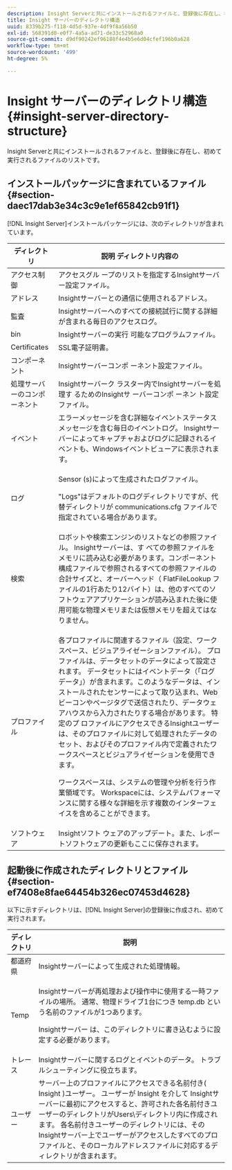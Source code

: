 ```yaml
---
description: Insight Serverと共にインストールされるファイルと、登録後に存在し、初めて実行されるファイルのリストです。
title: Insight サーバーのディレクトリ構造
uuid: 8339b275-f118-4d5d-937e-4df9f8a56b50
exl-id: 568391d0-e0f7-4a5a-ad71-de33c52968a0
source-git-commit: d9df90242ef96188f4e4b5e6d04cfef196b0a628
workflow-type: tm+mt
source-wordcount: '499'
ht-degree: 5%

---
```


# Insight サーバーのディレクトリ構造{#insight-server-directory-structure}

Insight Serverと共にインストールされるファイルと、登録後に存在し、初めて実行されるファイルのリストです。

## インストールパッケージに含まれているファイル {#section-daec17dab3e34c3c9e1ef65842cb91f1}

[!DNL Insight Server]インストールパッケージには、次のディレクトリが含まれています。

<table id="table_CE713A3D671C453A87986E4CD4620EF3"> 
 <thead> 
  <tr> 
   <th colname="col1" class="entry"> ディレクトリ </th> 
   <th colname="col2" class="entry"> 説明 ディレクトリ内容の </th> 
  </tr> 
 </thead>
 <tbody> 
  <tr> 
   <td colname="col1"> アクセス制御 </td> 
   <td colname="col2"> <span class="keyword"> アクセスグル </span> ープのリストを指定するInsightサーバー設定ファイル。 </td> 
  </tr> 
  <tr> 
   <td colname="col1"> アドレス </td> 
   <td colname="col2"> <span class="keyword"> Insightサーバー</span>との通信に使用されるアドレス。 </td> 
  </tr> 
  <tr> 
   <td colname="col1"> 監査 </td> 
   <td colname="col2"> <span class="keyword"> Insightサーバー</span>へのすべての接続試行に関する詳細が含まれる毎日のアクセスログ。 </td> 
  </tr> 
  <tr> 
   <td colname="col1"> bin </td> 
   <td colname="col2"> <span class="keyword"> Insightサーバーの実行 </span> 可能なプログラムファイル。 </td> 
  </tr> 
  <tr> 
   <td colname="col1"> Certificates </td> 
   <td colname="col2"> SSL電子証明書。 </td> 
  </tr> 
  <tr> 
   <td colname="col1"> コンポーネント </td> 
   <td colname="col2"> <span class="keyword"> Insightサーバーコンポ </span> ーネント設定ファイル。 </td> 
  </tr> 
  <tr> 
   <td colname="col1"> 処理サーバーのコンポーネント </td> 
   <td colname="col2"> <span class="keyword"> Insightサーバーク </span> ラスター内でInsightサーバーを処理す <span class="keyword"> るためのInsightサ </span> ーバーコンポ <span class="keyword"> ーネン </span> ト設定ファイル。 </td> 
  </tr> 
  <tr> 
   <td colname="col1"> イベント </td> 
   <td colname="col2"> エラーメッセージを含む詳細なイベントステータスメッセージを含む毎日のイベントログ。 <span class="keyword"> Insightサーバー</span>によってキャプチャおよびログに記録されるイベントも、Windowsイベントビューアに表示されます。 </td> 
  </tr> 
  <tr> 
   <td colname="col1"> ログ </td> 
   <td colname="col2"> <p><span class="wintitle"> Sensor </span>(s)によって生成されたログファイル。 </p> <p>"Logs"はデフォルトのログディレクトリですが、代替ディレクトリが<span class="filepath"> communications.cfg </span>ファイルで指定されている場合があります。 </p> </td> 
  </tr> 
  <tr> 
   <td colname="col1"> 検索 </td> 
   <td colname="col2"> ロボットや検索エンジンのリストなどの参照ファイル。 <span class="keyword"> Insightサーバーは、す </span> べての参照ファイルをメモリに読み込む必要があります。コンポーネント構成ファイルで参照されるすべての参照ファイルの合計サイズと、オーバーヘッド（<span class="filepath"> FlatFileLookup </span>ファイルの1行あたり12バイト）は、他のすべてのソフトウェアアプリケーションが読み込まれた後に使用可能な物理メモリまたは仮想メモリを超えてはなりません。 </td> 
  </tr> 
  <tr> 
   <td colname="col1"> プロファイル </td> 
   <td colname="col2"> <p>各プロファイルに関連するファイル（設定、ワークスペース、ビジュアライゼーションファイル）。 プロファイルは、データセットのデータによって設定されます。 データセットにはイベントデータ（「ログデータ」）が含まれます。このようなデータは、インストールされた<span class="wintitle">センサー</span>によって取り込まれ、Webビーコンやページタグで送信されたり、データウェアハウスから入力されたりする場合があります。 <span class="keyword"> 特定のプ </span> ロファイルにアクセスできるInsightユーザーは、そのプロファイルに対して処理されたデータのセット、およびそのプロファイル内で定義されたワークスペースとビジュアライゼーションを使用できます。 </p> <p>ワークスペースは、システムの管理や分析を行う作業領域です。 Workspaceには、システムパフォーマンスに関する様々な詳細を示す複数のインターフェイスを含めることができます。 </p> </td> 
  </tr> 
  <tr> 
   <td colname="col1"> ソフトウェア </td> 
   <td colname="col2"> <span class="keyword"> Insightソフト </span> ウェアのアップデート。また、レポートソフトウェアの更新もここに保存されます。 </td> 
  </tr> 
 </tbody> 
</table>

## 起動後に作成されたディレクトリとファイル{#section-ef7408e8fae64454b326ec07453d4628}

以下に示すディレクトリは、[!DNL Insight Server]の登録後に作成され、初めて実行されます。

<table id="table_89CC9F3E568044C8A0072BF0A6EDCCEF"> 
 <thead> 
  <tr> 
   <th colname="col1" class="entry"> ディレクトリ </th> 
   <th colname="col2" class="entry"> 説明 </th> 
  </tr> 
 </thead>
 <tbody> 
  <tr> 
   <td colname="col1"> 都道府県 </td> 
   <td colname="col2"> <span class="keyword"> Insightサーバー</span>によって生成された処理情報。 </td> 
  </tr> 
  <tr> 
   <td colname="col1"> Temp </td> 
   <td colname="col2"> <p><span class="keyword"> Insightサーバー</span>が再処理および操作中に使用する一時ファイルの場所。 通常、物理ドライブ1台につき<span class="filepath"> temp.db </span>という名前のファイルが1つあります。 </p> <p> <span class="keyword"> Insightサーバー </span> は、このディレクトリに書き込むように設定する必要があります。 </p> </td> 
  </tr> 
  <tr> 
   <td colname="col1"> トレース </td> 
   <td colname="col2"> <span class="keyword"> Insightサーバー</span>に関するログとイベントのデータ。 トラブルシューティングに役立ちます。 </td> 
  </tr> 
  <tr> 
   <td colname="col1"> ユーザー </td> 
   <td colname="col2"> サーバー上のプロファイルにアクセスできる名前付き( <span class="keyword"> Insight </span> )ユーザー。 ユーザーが<span class="keyword"> Insight </span>を介して<span class="keyword"> Insightサーバー</span>に最初にアクセスすると、許可された各名前付きユーザーのディレクトリがUsers\ディレクトリ内に作成されます。 各名前付きユーザーのディレクトリには、その<span class="keyword"> Insightサーバー</span>上でユーザーがアクセスしたすべてのプロファイルと、そのローカルアドレスファイルに対応するディレクトリが含まれます。 </td> 
  </tr> 
 </tbody> 
</table>
